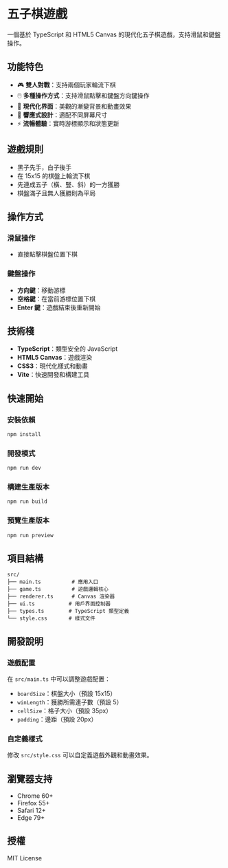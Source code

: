 # 五子棋遊戲

一個基於 TypeScript 和 HTML5 Canvas 的現代化五子棋遊戲，支持滑鼠和鍵盤操作。

## 功能特色

- 🎮 **雙人對戰**：支持兩個玩家輪流下棋
- 🖱️ **多種操作方式**：支持滑鼠點擊和鍵盤方向鍵操作
- 🎨 **現代化界面**：美觀的漸變背景和動畫效果
- 📱 **響應式設計**：適配不同屏幕尺寸
- ⚡ **流暢體驗**：實時游標顯示和狀態更新

## 遊戲規則

- 黑子先手，白子後手
- 在 15x15 的棋盤上輪流下棋
- 先連成五子（橫、豎、斜）的一方獲勝
- 棋盤滿子且無人獲勝則為平局

## 操作方式

### 滑鼠操作

- 直接點擊棋盤位置下棋

### 鍵盤操作

- **方向鍵**：移動游標
- **空格鍵**：在當前游標位置下棋
- **Enter 鍵**：遊戲結束後重新開始

## 技術棧

- **TypeScript**：類型安全的 JavaScript
- **HTML5 Canvas**：遊戲渲染
- **CSS3**：現代化樣式和動畫
- **Vite**：快速開發和構建工具

## 快速開始

### 安裝依賴

```bash
npm install
```

### 開發模式

```bash
npm run dev
```

### 構建生產版本

```bash
npm run build
```

### 預覽生產版本

```bash
npm run preview
```

## 項目結構

```
src/
├── main.ts          # 應用入口
├── game.ts          # 遊戲邏輯核心
├── renderer.ts      # Canvas 渲染器
├── ui.ts           # 用戶界面控制器
├── types.ts        # TypeScript 類型定義
└── style.css       # 樣式文件
```

## 開發說明

### 遊戲配置

在 `src/main.ts` 中可以調整遊戲配置：

- `boardSize`：棋盤大小（預設 15x15）
- `winLength`：獲勝所需連子數（預設 5）
- `cellSize`：格子大小（預設 35px）
- `padding`：邊距（預設 20px）

### 自定義樣式

修改 `src/style.css` 可以自定義遊戲外觀和動畫效果。

## 瀏覽器支持

- Chrome 60+
- Firefox 55+
- Safari 12+
- Edge 79+

## 授權

MIT License
